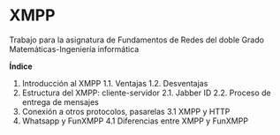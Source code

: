 XMPP
====

Trabajo para la asignatura de Fundamentos de Redes del doble Grado Matemáticas-Ingeniería informática

**Índice**

1. Introducción al XMPP
1.1. Ventajas
1.2. Desventajas
2. Estructura del XMPP: cliente-servidor
2.1. Jabber ID
2.2. Proceso de entrega de mensajes
3. Conexión a otros protocolos, pasarelas
3.1 XMPP y HTTP
4. Whatsapp y FunXMPP
4.1 Diferencias entre XMPP y FunXMPP
